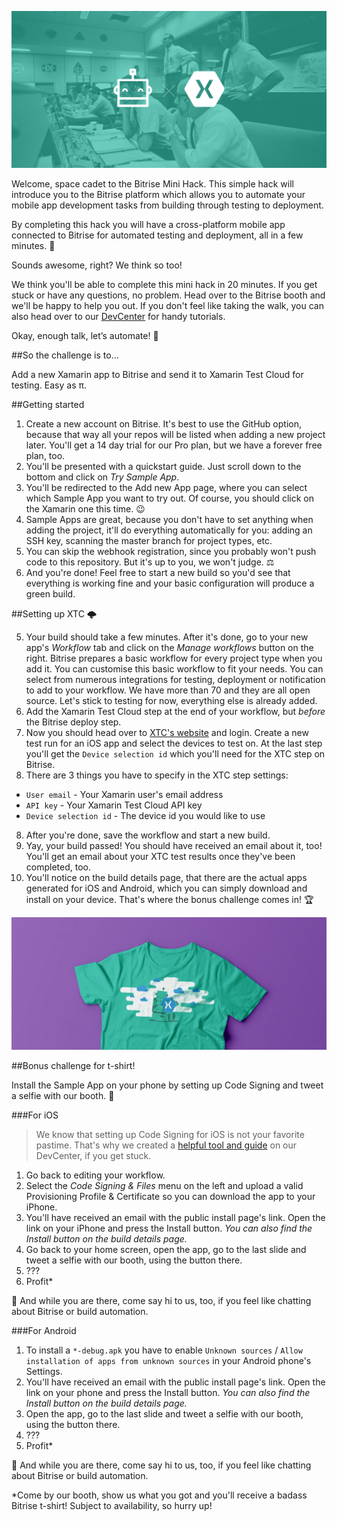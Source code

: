 ![Cover](/Evolve/minihack_cover.jpg)

Welcome, space cadet to the Bitrise Mini Hack. This simple hack will introduce you to the Bitrise platform which allows you to automate your mobile app development tasks from building through testing to deployment.

By completing this hack you will have a cross-platform mobile app connected to Bitrise for automated testing and deployment, all in a few minutes. 🚀

Sounds awesome, right? We think so too!

We think you'll be able to complete this mini hack in 20 minutes. If you get stuck or have any questions, no problem. Head over to the Bitrise booth and we'll be happy to help you out. If you don't feel like taking the walk, you can also head over to our [DevCenter](http://devcenter.bitrise.io) for handy tutorials.

Okay, enough talk, let’s automate! 🤖

##So the challenge is to...

Add a new Xamarin app to Bitrise and send it to Xamarin Test Cloud for testing. Easy as π.

##Getting started

1. Create a new account on Bitrise. It's best to use the GitHub option, because that way all your repos will be listed when adding a new project later. You'll get a 14 day trial for our Pro plan, but we have a forever free plan, too.
2. You'll be presented with a quickstart guide. Just scroll down to the bottom and click on *Try Sample App*.
3. You'll be redirected to the Add new App page, where you can select which Sample App you want to try out. Of course, you should click on the Xamarin one this time. 😉
4. Sample Apps are great, because you don't have to set anything when adding the project, it'll do everything automatically for you: adding an SSH key, scanning the master branch for project types, etc.
7. You can skip the webhook registration, since you probably won't push code to this repository. But it's up to you, we won't judge. ⚖
8. And you're done! Feel free to start a new build so you'd see that everything is working fine and your basic configuration will produce a green build.

##Setting up XTC 🌩

5. Your build should take a few minutes. After it's done, go to your new app's *Workflow* tab and click on the *Manage workflows* button on the right. Bitrise prepares a basic workflow for every project type when you add it. You can customise this basic workflow to fit your needs. You can select from numerous integrations for testing, deployment or notification to add to your workflow. We have more than 70 and they are all open source. Let's stick to testing for now, everything else is already added.
6. Add the Xamarin Test Cloud step at the end of your workflow, but *before* the Bitrise deploy step.
7. Now you should head over to [XTC's website](https://xamarin.com/test-cloud/) and login. Create a new test run for an iOS app and select the devices to test on. At the last step you'll get the `Device selection id` which you'll need for the XTC step on Bitrise.
7. There are 3 things you have to specify in the XTC step settings:
  * `User email` - Your Xamarin user's email address
  * `API key` - Your Xamarin Test Cloud API key
  * `Device selection id` - The device id you would like to use
8. After you're done, save the workflow and start a new build.
9. Yay, your build passed! You should have received an email about it, too! You'll get an email about your XTC test results once they've been completed, too.
10. You'll notice on the build details page, that there are the actual apps generated for iOS and Android, which you can simply download and install on your device. That's where the bonus challenge comes in! 🏆

![T-shirt](/Evolve/minihack_tshirt_tease.jpg)

##Bonus challenge for t-shirt!

Install the Sample App on your phone by setting up Code Signing and tweet a selfie with our booth. 📸

###For iOS

>We know that setting up Code Signing for iOS is not your favorite pastime. That's why we created a [helpful tool and guide](http://devcenter.bitrise.io/docs/provprofile-cert-export#section-exporting-and-uploading-your-provisioning-profile) on our DevCenter, if you get stuck.

1. Go back to editing your workflow.
2. Select the *Code Signing & Files* menu on the left and upload a valid Provisioning Profile & Certificate so you can download the app to your iPhone.
3. You'll have received an email with the public install page's link. Open the link on your iPhone and press the Install button. *You can also find the Install button on the build details page.*
4. Go back to your home screen, open the app, go to the last slide and tweet a selfie with our booth, using the button there.
5. ???
6. Profit*

🤘 And while you are there, come say hi to us, too, if you feel like chatting about Bitrise or build automation.

###For Android

1. To install a `*-debug.apk` you have to enable `Unknown sources` / `Allow installation of apps from unknown sources` in your Android phone's Settings.
2. You'll have received an email with the public install page's link. Open the link on your phone and press the Install button. *You can also find the Install button on the build details page.*
3. Open the app, go to the last slide and tweet a selfie with our booth, using the button there.
4. ???
5. Profit*

🙌  And while you are there, come say hi to us, too, if you feel like chatting about Bitrise or build automation.


*Come by our booth, show us what you got and you'll receive a badass Bitrise t-shirt! Subject to availability, so hurry up!
